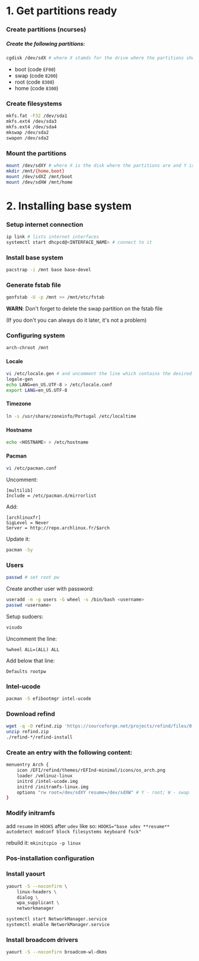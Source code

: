 # 1. Get partitions ready

### Create partitions (ncurses)
##### Create the following partitions:
```sh
cgdisk /dev/sdX # where X stamds for the drive where the partitions should be created
```

- boot (code `EF00`)
- swap (code `8200`)
- root (code `8300`)
- home (code `8300`)

### Create filesystems
```sh
mkfs.fat -F32 /dev/sda1
mkfs.ext4 /dev/sda3
mkfs.ext4 /dev/sda4
mkswap /dev/sda2
swapon /dev/sda2
```

### Mount the partitions
```sh
mount /dev/sdXY # where X is the disk where the partitions are and Y is the root device no
mkdir /mnt/{home,boot}
mount /dev/sdXZ /mnt/boot
mount /dev/sdXW /mnt/home
```

# 2. Installing base system
### Setup internet connection
```sh
ip link # lists internet interfaces
systemctl start dhcpcd@<INTERFACE_NAME> # connect to it
```

### Install base system
```sh
pacstrap -i /mnt base base-devel
```

### Generate fstab file
```sh
genfstab -U -p /mnt >> /mnt/etc/fstab
```
**WARN**: Don't forget to delete the swap partition on the fstab file

(If you don't you can always do it later, it's not a problem)

### Configuring system
```sh
arch-chroot /mnt
```

#### Locale
```sh
vi /etc/locale.gen # and uncomment the line which contains the desired locale
logale-gen
echo LANG=en_US.UTF-8 > /etc/locale.conf
export LANG=en_US.UTF-8
```
#### Timezone
```sh
ln -s /usr/share/zoneinfo/Portugal /etc/localtime
```

#### Hostname
```sh
echo <HOSTNAME> > /etc/hostname
```

#### Pacman
```sh
vi /etc/pacman.conf
```
Uncomment:
```
[multilib]
Include = /etc/pacman.d/mirrorlist
```

Add:
```
[archlinuxfr]
SigLevel = Never
Server = http://repo.archlinux.fr/$arch
```

Update it:
```sh
pacman -Sy
```

### Users
```sh
passwd # set root pw
```

Create another user with password:
```sh
useradd -m -g users -G wheel -s /bin/bash <username>
passwd <username>
```

Setup sudoers:
```sh
visudo
```
Uncomment the line:
```
%wheel ALL=(ALL) ALL
```
Add below that line:
```
Defaults rootpw
```

### Intel-ucode
```sh
pacman -S efibootmgr intel-ucode
```

### Download refind
```sh
wget -q -O refind.zip 'https://sourceforge.net/projects/refind/files/0.11.3/refind-bin-0.11.3.zip/download'
unzip refind.zip
./refind-*/refind-install
```

### Create an entry with the following content:
```sh
menuentry Arch {
    icon /EFI/refind/themes/rEFInd-minimal/icons/os_arch.png
    loader /vmlinuz-linux
    initrd /intel-ucode.img
    initrd /initramfs-linux.img
    options "rw root=/dev/sdXY resume=/dev/sdXW" # Y - root; W - swap
}
```

### Modify initramfs
add `resume` in `HOOKS` after `udev` like so:
`HOOKS="base udev **resume** autodetect modconf block filesystems keyboard fsck"`

rebuild it:
`mkinitcpio -p linux`


### Pos-installation configuration

### Install yaourt
```sh
yaourt -S --noconfirm \
	linux-headers \
	dialog \
	wpa_supplicant \
	networkmanager

systemctl start NetworkManager.service
systemctl enable NetworkManager.service
```

### Install broadcom drivers
```sh
yaourt -S --noconfirm broadcom-wl-dkms
```
